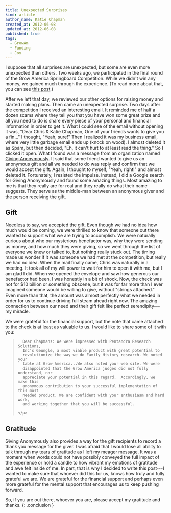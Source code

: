 ```yaml
---
title: Unexpected Surprises
kind: article
author_name: Katie Chapman
created_at: 2012-06-08
updated_at: 2012-06-08
published: true
tags:
  - GrowAm
  - Funding
  - Joy
---
```


I suppose that all surprises are unexpected, but some are even more unexpected
than others. Two weeks ago, we participated in the final round of the
Grow America Springboard Competition. While we didn't win any money, we gained
much through the experience. (To read more about that, you can see [this
post](/blog/ill-take-door-number).)

After we left that day, we reviewed our other options for raising money and
started making plans. Then came an unexpected surprise. Two days after the
competition I received an interesting email. It reminded me of half a dozen
scams where they tell you that you have won some great prize and all you need
to do is share every piece of your personal and financial information in order
to get it.  What I could see of the email without opening it was, "Dear Chris &
Katie Chapman, One of your friends wants to give you a fin..."  I thought,
"Yeah, sure!"  Then I realized it was my business email, where very little
garbage email ends up (knock on wood). I almost deleted it as Spam, but then
decided, "Eh, it can't hurt to at least read the thing." So I clicked it open.
What I found was a message from an organization named [Giving Anonymously](http://givinganon.org/).
It said that some friend wanted to give us an anonymous gift and all we needed
to do was reply and confirm that we would accept the gift. Again, I thought to
myself, "Yeah, right!" and almost deleted it. Fortunately, I resisted the
impulse. Instead, I did a Google search for Giving Anonymously and found some
amazing things. Most amazing to me is that they really are for real and they
really do what their name suggests. They serve as the middle-man between an
anonymous giver and the person receiving the gift.

## Gift

Needless to say, we accepted the gift. Even though we had no idea how much
would be coming, we were thrilled to know that someone out there wanted to
support what we are trying to accomplish. We were naturally curious about who
our mysterious benefactor was, why they were sending us money, and how much
they were giving, so we went through the list of everyone we knew or talked to,
but nothing really stuck out. The timing made us wonder if it was someone we
had met at the competition, but really we had no idea. When the mail finally
came, Chris was naturally in a meeting. It took all of my will power to wait
for him to open it with me, but I am glad I did. When we opened the envelope
  and saw how generous our benefactor had been, I was honestly in a bit of
  shock.  Now, the check was not for $10 billion or something obscene, but it
  was for far more than I ever imagined someone would be willing to give,
  without "strings attached." Even more than that, the amount was almost
  perfectly what we needed in order for us to continue driving full steam ahead
  right now. The amazing connection between our need and their gift felt like
  perfect serendipity---my miracle.

We were grateful for the financial support, but the note that came attached to
the check is at least as valuable to us. I would like to share some of it with
you:

<div class="bq grab">
  <blockquote>
    <p>

      Dear Chapmans: We were impressed with Pentandra Research Solutions,
      Inc's Geungle, a most viable product with great potential to
      revolutionize the way we do Family History research. We noted your
      table at Grow America...We also noted your web site. We were
      disappointed that the Grow America judges did not fully understand, nor
      appreciate your potential in this regard.  Accordingly, we make this
      anonymous contribution to your successful implementation of this most
      needed product. We are confident with your enthusiasm and hard work,
      and working together that you will be successful.

    </p>
  </blockquote>
</div>

## Gratitude

Giving Anonymously also provides a way for the gift recipients to record a
thank you message for the giver. I was afraid that I would lose all ability to
talk through my tears of gratitude as I left my meager message. It was a moment
when words could not have possibly conveyed the full impact of the experience
or hold a candle to how vibrant my emotions of gratitude and awe felt inside of
me. In part, that is why I decided to write this post---I wanted to make sure
that whoever did this for us, knows how truly and fully grateful we are. We are
grateful for the financial support and perhaps even more grateful for the
mental support that encourages us to keep pushing forward.

So, if you are out there, whoever you are, please accept my gratitude and
thanks.
{: .conclusion }
